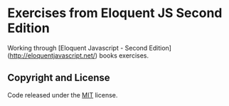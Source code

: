 # Exercises from Eloquent JS Second Edition

Working through [Eloquent Javascript - Second Edition] (http://eloquentjavascript.net/) books exercises.

## Copyright and License

Code released under the [MIT](https://github.com/chrisj-skinner/gulp-bootstrap-less-browserify-babel-browsersync/blob/sass-version/LICENSE) license.
